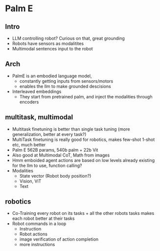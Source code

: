 # Palm E

## Intro
 - LLM controlling robot? Curious on that, great grounding
 - Robots have sensors as modalitites
 - Multimodal sentences input to the robot

## Arch
 - PalmE is an embodied language model, 
    - constantly getting inputs from sensors/motors
    - enables the llm to make grounded descisions
 - Interleaved embeddings 
    - They start from pretrained palm, and inject the modalities through encoders

## multitask, multimodal
 - Multitask finetuning is better than single task tuning (more generalization, better at every task?)
 - MultiTask finetuning is really good for robotics, makes few-shot 1-shot etc, much better
 - Palm E 562B params, 540b palm + 22b Vit
 - Also good at Multimodal CoT, Math from images
 - Hmm emboided agent actions are based on low levels already existing for the llm to use, function calling?
 - Modalities
    - State vector (Robot body position?)
    - Vision, ViT
    - Text

## robotics
 - Co-Training every robot on its tasks + all the other robots tasks makes each robot better at their tasks
 - Robot commands in a loop
    - Instruction
    - Robot actions
    - image verification of action completion
    - more instructions